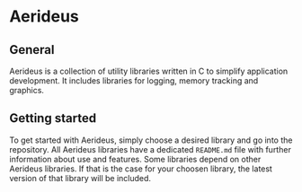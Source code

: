 # Aerideus

## General

Aerideus is a collection of utility libraries written in C to simplify application development. It includes libraries for logging, memory tracking and graphics.

## Getting started

To get started with Aerideus, simply choose a desired library and go into the repository. All Aerideus libraries have a dedicated `README.md` file with further information about use and features. Some libraries depend on other Aerideus libraries. If that is the case for your choosen library, the latest version of that library will be included.
